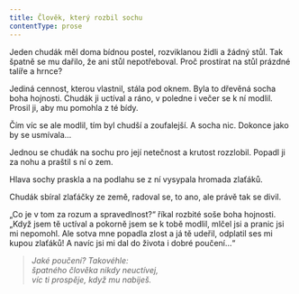 ```yaml
---
title: Člověk, který rozbil sochu
contentType: prose
---
```


<section>

Jeden chudák měl doma bídnou postel, rozviklanou židli a žádný stůl. Tak špatně se mu dařilo, že ani stůl nepotřeboval. Proč prostírat na stůl prázdné talíře a hrnce?

Jediná cennost, kterou vlastnil, stála pod oknem. Byla to dřevěná socha boha hojnosti. Chudák ji uctíval a ráno, v poledne i večer se k ní modlil. Prosil ji, aby mu pomohla z té bídy.

Čím víc se ale modlil, tím byl chudší a zoufalejší. A socha nic. Dokonce jako by se usmívala…

Jednou se chudák na sochu pro její netečnost a krutost rozzlobil. Popadl ji za nohu a praštil s ní o zem.

Hlava sochy praskla a na podlahu se z ní vysypala hromada zlaťáků.

Chudák sbíral zlaťáčky ze země, radoval se, to ano, ale právě tak se divil.

„Co je v tom za rozum a spravedlnost?“ říkal rozbité soše boha hojnosti. „Když jsem tě uctíval a pokorně jsem se k tobě modlil, mlčel jsi a pranic jsi mi nepomohl. Ale sotva mne popadla zlost a já tě udeřil, odplatil ses mi kupou zlaťáků! A navíc jsi mi dal do života i dobré poučení…“

</section>

<section>

> _Jaké poučení? Takovéhle:  
> špatného člověka nikdy neuctívej,  
> víc ti prospěje, když mu nabiješ._

</section>
